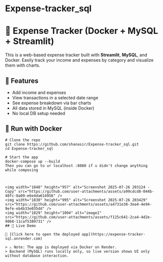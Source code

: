 # Expense-tracker_sql
# 💸 Expense Tracker (Docker + MySQL + Streamlit)

This is a web-based expense tracker built with **Streamlit**, **MySQL**, and Docker. Easily track your income and expenses by category and visualize them with charts.

## 🚀 Features
- Add income and expenses
- View transactions in a selected date range
- See expense breakdown via bar charts
- All data stored in MySQL (inside Docker)
- No local DB setup needed

## 🐳 Run with Docker

``` In bash
# Clone the repo
git clone https://github.com/shanasir/Expense-tracker_sql.git
cd Expense-tracker_sql

# Start the app
docker-compose up --build
Then you can go to ur localhost :8080 if u didn't change anything while composing



<img width="1848" height="957" alt="Screenshot 2025-07-26 203124 - Copy" src="https://github.com/user-attachments/assets/a99cdcd8-044b-40fc-8a09-e6e4da614956" />
<img width="1830" height="995" alt="Screenshot 2025-07-26 203429" src="https://github.com/user-attachments/assets/a4731e38-3ea4-4e94-9efe-eb4b33e035dd" />
<img width="1829" height="1004" alt="image1" src="https://github.com/user-attachments/assets/f125c641-2ca4-4d2e-9868-11caf5389731" />
## 🚀 Live Demo

🔗 [Click here to open the deployed app](https://expense-tracker-sql.onrender.com)

> ⚠️ Note: The app is deployed via Docker on Render.  
> Backend (MySQL) runs locally only, so live version shows UI only without database interaction.
